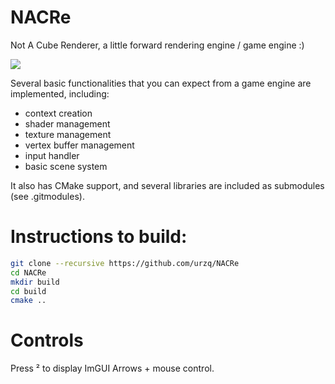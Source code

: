 # NACRe
Not A Cube Renderer, a little forward rendering engine / game engine :)

![](https://github.com/urzq/NACRe/blob/master/screenshot.png)

Several basic functionalities that you can expect from a game engine are implemented, including: 
* context creation
* shader management
* texture management
* vertex buffer management
* input handler
* basic scene system

It also has CMake support, and several libraries are included as submodules (see .gitmodules).

# Instructions to build:
```bash
git clone --recursive https://github.com/urzq/NACRe
cd NACRe
mkdir build
cd build
cmake ..
```

# Controls 
Press ² to display ImGUI
Arrows + mouse control.